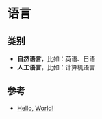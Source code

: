 # 语言

## 类别

* **自然语言**，比如：英语、日语
* **人工语言**，比如：计算机语言

## 参考

* [Hello, World!](https://github.com/leachim6/hello-world)